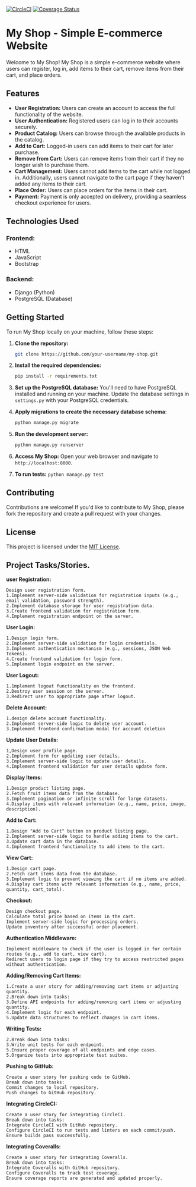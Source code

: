 [![CircleCI](https://dl.circleci.com/status-badge/img/circleci/3WDH8NqBWqqcfhediMABwD/DSWZkYA96p3DdnKNskisfW/tree/main.svg?style=svg&circle-token=CCIPRJ_B49sDhqw2cCUWV1eYoGkWm_1454834b7b5c2c39d9906c76ddba969ed8f14fc3)](https://dl.circleci.com/status-badge/redirect/circleci/3WDH8NqBWqqcfhediMABwD/DSWZkYA96p3DdnKNskisfW/tree/main)
[![Coverage Status](https://coveralls.io/repos/github/kabuiya/myShop/badge.svg)](https://coveralls.io/github/kabuiya/myShop)

# My Shop - Simple E-commerce Website

Welcome to My Shop! My Shop is a simple e-commerce website where users can register, log in, add items to their cart, remove items from their cart, and place orders.

## Features

- **User Registration:** Users can create an account to access the full functionality of the website.
- **User Authentication:** Registered users can log in to their accounts securely.
- **Product Catalog:** Users can browse through the available products in the catalog.
- **Add to Cart:** Logged-in users can add items to their cart for later purchase.
- **Remove from Cart:** Users can remove items from their cart if they no longer wish to purchase them.
- **Cart Management:** Users cannot add items to the cart while not logged in. Additionally, users cannot navigate to the cart page if they haven't added any items to their cart.
- **Place Order:** Users can place orders for the items in their cart.
- **Payment:** Payment is only accepted on delivery, providing a seamless checkout experience for users.

## Technologies Used

### Frontend:
- HTML
- JavaScript
- Bootstrap

### Backend:
- Django (Python)
- PostgreSQL (Database)

## Getting Started

To run My Shop locally on your machine, follow these steps:

1. **Clone the repository:**
   ```bash
   git clone https://github.com/your-username/my-shop.git
   ```

2. **Install the required dependencies:**
   ```bash
   pip install -r requirements.txt
   ```

3. **Set up the PostgreSQL database:** You'll need to have PostgreSQL installed and running on your machine. Update the database settings in `settings.py` with your PostgreSQL credentials.

4. **Apply migrations to create the necessary database schema:**
   ```bash
   python manage.py migrate
   ```

5. **Run the development server:**
   ```bash
   python manage.py runserver
   ```

6. **Access My Shop:** Open your web browser and navigate to `http://localhost:8000`.
7. **To run tests:** `python manage.py test`

## Contributing

Contributions are welcome! If you'd like to contribute to My Shop, please fork the repository and create a pull request with your changes.

## License

This project is licensed under the [MIT License](LICENSE).


## Project Tasks/Stories.

**user Registration:**

    Design user registration form.
    1.Implement server-side validation for registration inputs (e.g., email validation, password strength).
    2.Implement database storage for user registration data.
    3.Create frontend validation for registration form.
    4.Implement registration endpoint on the server.

**User Login:**

    1.Design login form.
    2.Implement server-side validation for login credentials.
    3.Implement authentication mechanism (e.g., sessions, JSON Web Tokens).
    4.Create frontend validation for login form.
    5.Implement login endpoint on the server.

**User Logout:**

    1.1mplement logout functionality on the frontend.
    2.Destroy user session on the server.
    3.Redirect user to appropriate page after logout.


**Delete Account:**

    1.design delete account functionality.
    2.Implement server-side logic to delete user account.
    3.Implement frontend confirmation modal for account deletion

**Update User Details:**

    1,Design user profile page.
    2.Implement form for updating user details.
    3.Implement server-side logic to update user details.
    4.Implement frontend validation for user details update form.

**Display Items:**

    1.Design product listing page.
    2.Fetch fruit items data from the database.
    3.Implement pagination or infinite scroll for large datasets.
    4.Display items with relevant information (e.g., name, price, image, description).

**Add to Cart:**

    1.Design "Add to Cart" button on product listing page.
    2.Implement server-side logic to handle adding items to the cart.
    3.Update cart data in the database.
    4.Implement frontend functionality to add items to the cart.

**View Cart:**

    1.Design cart page.
    2.Fetch cart items data from the database.
    3.Implement logic to prevent viewing the cart if no items are added.
    4.Display cart items with relevant information (e.g., name, price, quantity, cart_total).

**Checkout:**

    Design checkout page.
    Calculate total price based on items in the cart.
    Implement server-side logic for processing orders.
    Update inventory after successful order placement.

**Authentication Middleware:**

    Implement middleware to check if the user is logged in for certain routes (e.g., add to cart, view cart).
    Redirect users to login page if they try to access restricted pages without authentication.

**Adding/Removing Cart Items:**

    1.Create a user story for adding/removing cart items or adjusting quantity.
    2.Break down into tasks:
    3.Define API endpoints for adding/removing cart items or adjusting quantity.
    4.Implement logic for each endpoint.
    5.Update data structures to reflect changes in cart items.

**Writing Tests:**

    2.Break down into tasks:
    3.Write unit tests for each endpoint.
    5.Ensure proper coverage of all endpoints and edge cases.
    5.Organize tests into appropriate test suites.


**Pushing to GitHub:**

    Create a user story for pushing code to GitHub.
    Break down into tasks:
    Commit changes to local repository.
    Push changes to GitHub repository.

**Integrating CircleCI:**

    Create a user story for integrating CircleCI.
    Break down into tasks:
    Integrate CircleCI with GitHub repository.
    Configure CircleCI to run tests and linters on each commit/push.
    Ensure builds pass successfully.

**Integrating Coveralls:**

    Create a user story for integrating Coveralls.
    Break down into tasks:
    Integrate Coveralls with GitHub repository.
    Configure Coveralls to track test coverage.
    Ensure coverage reports are generated and updated properly.
